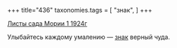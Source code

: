 +++
title="436"
taxonomies.tags = [
 "знак",
]
+++

[Листы сада Мории 1 1924г](/agni/1924)

Улыбайтесь каждому умалению — [знак](/tags/знак) верный чуда.   

